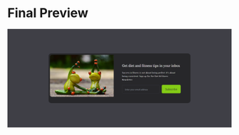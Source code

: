 <html>
<head>
    <meta charset="UTF-8">
    <meta name="viewport" content="width=device-width, initial-scale=1.0">
    <title></title>
    <script src="https://cdn.tailwindcss.com"></script>
</head>
<body>
    <div class="bg-black flex flex-col h-full items-center p-10">
    <h1 class="font-serif border border-grey-500 h-10 w-40 text-2xl font-medium text-center text-white">Final Preview</h1>
    <img src="images/final.png" alt="" class=" py-5">
</div>
</body>
</html>

